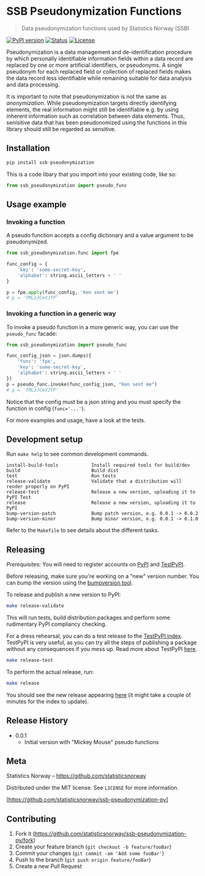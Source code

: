 # SSB Pseudonymization Functions
> Data pseudonymization functions used by Statistics Norway (SSB)

[![PyPI version](https://img.shields.io/pypi/v/ssb-pseudonymization.svg)](https://pypi.python.org/pypi/ssb-pseudonymization/)
[![Status](https://img.shields.io/pypi/status/ssb-pseudonymization.svg)](https://pypi.python.org/pypi/ssb-pseudonymization/)
[![License](https://img.shields.io/pypi/l/ssb-pseudonymization.svg)](https://pypi.python.org/pypi/ssb-pseudonymization/)


Pseudonymization is a data management and de-identification procedure by which personally identifiable information fields within a data record are replaced by one or more artificial identifiers, or pseudonyms. A single pseudonym for each replaced field or collection of replaced fields makes the data record less identifiable while remaining suitable for data analysis and data processing.

It is important to note that pseudonymization is not the same as _anonymization_. While pseudonymization targets directly identifying elements, the real information might still be identifiable e.g. by using inherent information such as correlation between data elements. Thus, senisitive data that has been pseudonomized using the functions in this library should still be regarded as sensitive.


## Installation

```python
pip install ssb-pseudonymization
```

This is a code libary that you import into your existing code, like so:

```python
from ssb_pseudonymization import pseudo_func
```


## Usage example

### Invoking a function

A pseudo function accepts a config dictionary and a value argument to be pseudonymized.

```python
from ssb_pseudonymization.func import fpe

func_config = {
    'key': 'some-secret-key', 
    'alphabet': string.ascii_letters + ' '
}

p = fpe.apply(func_config, 'Ken sent me')
# p = 'fMLzJCeVJfP'
```

### Invoking a function in a generic way

To invoke a pseudo function in a more generic way, you can use the `pseudo_func` facade:

```python
from ssb_pseudonymization import pseudo_func

func_config_json = json.dumps({
    'func': 'fpe',
    'key': 'some-secret-key', 
    'alphabet': string.ascii_letters + ' '
})
p = pseudo_func.invoke(func_config_json, "Ken sent me")
# p = 'fMLzJCeVJfP'
```
Notice that the config must be a json string and you must specify
the function in config (`func='...'`).

For more examples and usage, have a look at the tests.


## Development setup

Run `make help` to see common development commands.

```
install-build-tools            Install required tools for build/dev
build                          Build dist
test                           Run tests
release-validate               Validate that a distribution will render properly on PyPI
release-test                   Release a new version, uploading it to PyPI Test
release                        Release a new version, uploading it to PyPI
bump-version-patch             Bump patch version, e.g. 0.0.1 -> 0.0.2
bump-version-minor             Bump minor version, e.g. 0.0.1 -> 0.1.0
```

Refer to the `Makefile` to see details about the different tasks.


## Releasing

*Prerequisites:*
You will need to register accounts on [PyPI](https://pypi.org/account/register/) and [TestPyPI](https://test.pypi.org/account/register/).

Before releasing, make sure you're working on a "new" version number. You can bump the version using the [bumpversion tool](https://medium.com/@williamhayes/versioning-using-bumpversion-4d13c914e9b8).

To release and publish a new version to PyPI:
```sh
make release-validate
```

This will run tests, build distribution packages and perform some rudimentary PyPI compliancy checking.

For a dress rehearsal, you can do a test release to the [TestPyPI index](https://test.pypi.org/). TestPyPI is very useful, as you can try all the steps of publishing a package without any consequences if you mess up. Read more about TestPyPI [here](https://packaging.python.org/guides/using-testpypi/).

```sh
make release-test
```

To perform the actual release, run:
```sh
make release
```

You should see the new release appearing [here](https://pypi.org/project/ssb-pseudonymization) (it might take a couple of minutes for the index to update).


## Release History

* 0.0.1
    * Initial version with "Mickey Mouse" pseudo functions


## Meta

Statistics Norway – https://github.com/statisticsnorway

Distributed under the MIT license. See ``LICENSE`` for more information.

[https://github.com/statisticsnorway/ssb-pseudonymization-py]


## Contributing

1. Fork it (<https://github.com/statisticsnorway/ssb-pseudonymization-py/fork>)
2. Create your feature branch (`git checkout -b feature/fooBar`)
3. Commit your changes (`git commit -am 'Add some fooBar'`)
4. Push to the branch (`git push origin feature/fooBar`)
5. Create a new Pull Request
